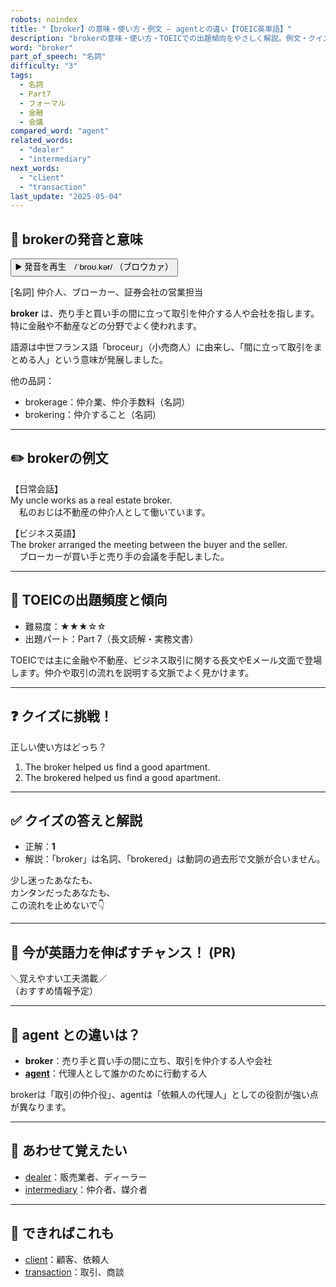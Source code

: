 ```yaml
---
robots: noindex
title: "【broker】の意味・使い方・例文 ― agentとの違い【TOEIC英単語】"
description: "brokerの意味・使い方・TOEICでの出題傾向をやさしく解説。例文・クイズ付きでagentとの違いもわかりやすく学べます。"
word: "broker"
part_of_speech: "名詞"
difficulty: "3"
tags:
  - 名詞
  - Part7
  - フォーマル
  - 金融
  - 会議
compared_word: "agent"
related_words:
  - "dealer"
  - "intermediary"
next_words:
  - "client"
  - "transaction"
last_update: "2025-05-04"
---
```


## 🔰 brokerの発音と意味

<button class="play-audio" onclick="playTTS('broker')">
  <span class="play-audio-main">
    ▶️ 発音を再生　/ˈbroʊ.kər/
  </span>
  <span class="play-audio-sub">
    （ブロウカァ）
  </span>
</button>

[名詞] 仲介人、ブローカー、証券会社の営業担当

**broker** は、売り手と買い手の間に立って取引を仲介する人や会社を指します。特に金融や不動産などの分野でよく使われます。

語源は中世フランス語「broceur」（小売商人）に由来し、「間に立って取引をまとめる人」という意味が発展しました。

他の品詞：  
- brokerage：仲介業、仲介手数料（名詞）
- brokering：仲介すること（名詞）

---

## ✏️ brokerの例文

【日常会話】  
My uncle works as a real estate broker.  
　私のおじは不動産の仲介人として働いています。

【ビジネス英語】  
The broker arranged the meeting between the buyer and the seller.  
　ブローカーが買い手と売り手の会議を手配しました。

---

## 🎯 TOEICの出題頻度と傾向

- 難易度：★★★☆☆
- 出題パート：Part 7（長文読解・実務文書）

TOEICでは主に金融や不動産、ビジネス取引に関する長文やEメール文面で登場します。仲介や取引の流れを説明する文脈でよく見かけます。

---

## ❓ クイズに挑戦！

正しい使い方はどっち？

1. The broker helped us find a good apartment.  
2. The brokered helped us find a good apartment.

---

## ✅ クイズの答えと解説

- 正解：**1**
- 解説：「broker」は名詞、「brokered」は動詞の過去形で文脈が合いません。

少し迷ったあなたも、  
カンタンだったあなたも、  
この流れを止めないで👇️

---

## 🚀 今が英語力を伸ばすチャンス！ (PR)

<div class="info-center">
＼覚えやすい工夫満載／<br>  
（おすすめ情報予定）
</div>

---

## 🤔  agent との違いは？

- **broker**：売り手と買い手の間に立ち、取引を仲介する人や会社
- **[agent](/word/agent)**：代理人として誰かのために行動する人

brokerは「取引の仲介役」、agentは「依頼人の代理人」としての役割が強い点が異なります。

---

## 🧩 あわせて覚えたい

- [dealer](/word/dealer)：販売業者、ディーラー
- [intermediary](/word/intermediary)：仲介者、媒介者

---

## 📖 できればこれも

- [client](/word/client)：顧客、依頼人
- [transaction](/word/transaction)：取引、商談

<!-- cvid: aid36_bid29 -->
